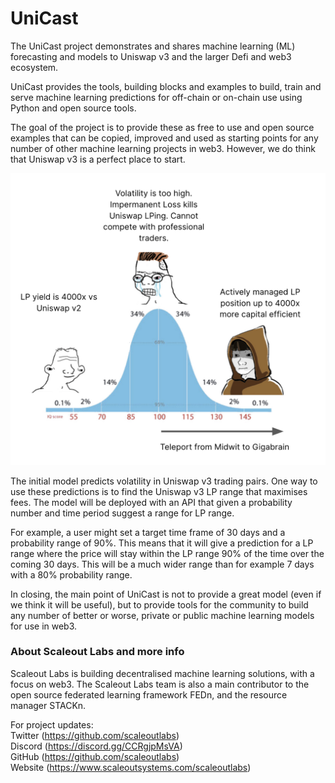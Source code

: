 # UniCast

The UniCast project demonstrates and shares machine learning (ML) forecasting and models to Uniswap v3 and the larger Defi and web3 ecosystem.

UniCast provides the tools, building blocks and examples to build, train and serve machine learning predictions for off-chain or on-chain use using Python and open source tools.

The goal of the project is to provide these as free to use and open source examples that can be copied, improved and used as starting points for any number of other machine learning projects in web3. However, we do think that Uniswap v3 is a perfect place to start.

![UniCast](unicast.png)

The initial model predicts volatility in Uniswap v3 trading pairs. One way to use these predictions is to find the Uniswap v3 LP range that maximises fees. The model will be deployed with an API that given a probability number and time period suggest a range for LP range.

For example, a user might set a target time frame of 30 days and a probability range of 90%. This means that it will give a prediction for a LP range where the price will stay within the LP range 90% of the time over the coming 30 days. This will be a much wider range than for example 7 days with a 80% probability range.

In closing, the main point of UniCast is not to provide a great model (even if we think it will be useful), but to provide tools for the community to build any number of better or worse, private or public machine learning models for use in web3.


### About Scaleout Labs and more info
Scaleout Labs is building decentralised machine learning solutions, with a focus on web3. The Scaleout Labs team is also a main contributor to the open source federated learning framework FEDn, and the resource manager STACKn.

For project updates:  
Twitter (https://github.com/scaleoutlabs)  
Discord (https://discord.gg/CCRgjpMsVA)  
GitHub (https://github.com/scaleoutlabs)  
Website (https://www.scaleoutsystems.com/scaleoutlabs)  
